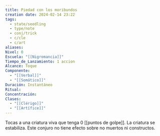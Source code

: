 ```yaml
---
title: Piedad con los moribundos
creation date: 2024-02-14 23:22
tags:
  - state/seedling
  - type/note
  - conj/trick
  - c/cle
  - c/art
aliases: 
Nivel: 0
Escuela: "[[Nigromancia]]"
Tiempo_de_Lanzamiento: 1 accion
Alcance: Toque
Componente:
  - "[[Verbal]]"
  - "[[Somático]]"
Duración: Instantáneo
Ritual: 
Concentración: 
Clases:
  - "[[Clérigo]]"
  - "[[Artífice]]"
---
```

Tocas a una criatura viva que tenga 0 [[puntos de golpe]]. La criatura se estabiliza. Este conjuro no tiene efecto sobre no muertos ni constructos.
